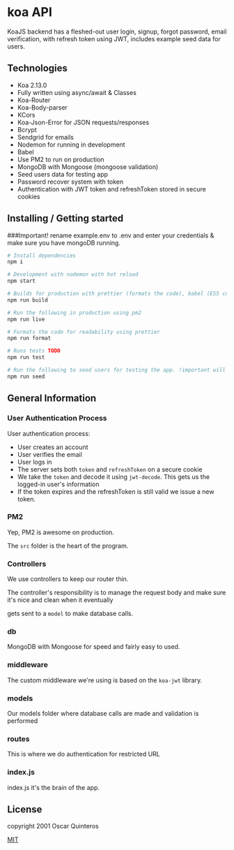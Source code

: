 
# koa API
KoaJS backend has a fleshed-out user login, signup, forgot password, email verification, with refresh token using JWT, includes example seed data for users.

## Technologies
- Koa 2.13.0
- Fully written using async/await & Classes
- Koa-Router
- Koa-Body-parser
- KCors
- Koa-Json-Error for JSON requests/responses
- Bcrypt
- Sendgrid for emails
- Nodemon for running in development
- Babel 
- Use PM2 to run on production
- MongoDB with Mongoose (mongoose validation)
- Seed users data for testing app
- Password recover system with token
- Authentication with JWT token and refreshToken stored in secure cookies

## Installing / Getting started
###Important! rename example.env to .env and enter your credentials & make sure you have mongoDB running.

``` bash
# Install dependencies
npm i

# Development with nodemon with hot reload
npm start

# Builds for production with prettier (formats the code), babel (ES5 conpatible) and createss a build directory.
npm run build

# Run the following in production using pm2
npm run live

# Formats the code for readability using prettier
npm run format

# Runs tests TODO
npm run test

# Run the following to seed users for testing the app. !important will rewrite MongoDB data
npm run seed
```

## General Information

### User Authentication Process

User authentication process:

- User creates an account
- User verifies the email
- User logs in
- The server sets both `token` and `refreshToken` on a secure cookie
- We take the `token` and decode it using `jwt-decode`. This gets us the logged-in user's information
- If the token expires and the refreshToken is still valid we issue a new token. 

### PM2

Yep, PM2 is awesome on production.

The `src` folder is the heart of the program.

### Controllers

We use controllers to keep our router thin. 

The controller's responsibility is to manage the request body and make sure it's nice and clean when it eventually

gets sent to a `model` to make database calls.

### db

MongoDB with Mongoose for speed and fairly easy to used.

### middleware

The custom middleware we're using is based on the `koa-jwt` library.

### models

Our models folder where database calls are made and validation is performed

### routes

This is where we do authentication for restricted URL

### index.js

index.js it's the brain of the app.

## License

copyright 2001 Oscar Quinteros


[MIT](http://opensource.org/licenses/MIT)
